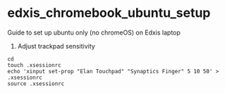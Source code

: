 # edxis_chromebook_ubuntu_setup
Guide to set up ubuntu only (no chromeOS) on Edxis laptop

1. Adjust trackpad sensitivity

```
cd
touch .xsessionrc
echo 'xinput set-prop "Elan Touchpad" "Synaptics Finger" 5 10 50' > .xsessionrc
source .xsessionrc
```
